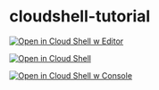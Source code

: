 # cloudshell-tutorial

[![Open in Cloud Shell w Editor](http://www.gstatic.com/cloudssh/images/open-btn.svg)](https://console.cloud.google.com/cloudshell/editor?cloudshell_git_repo=https://github.com/cgrant/cloudshell-tutorial.git&cloudshell_tutorial=docs/tutorial.md)

[![Open in Cloud Shell](http://www.gstatic.com/cloudssh/images/open-btn.svg)](https://console.cloud.google.com/cloudshell/editor?cloudshell_git_repo=https://github.com/cgrant/cloudshell-tutorial.git&cloudshell_tutorial=docs/tutorial.md&cloudshellonly=true)

[![Open in Cloud Shell w Console](http://www.gstatic.com/cloudssh/images/open-btn.svg)](https://console.cloud.google.com/home/dashboard?cloudshell_git_repo=https://github.com/cgrant/cloudshell-tutorial.git&cloudshell_tutorial=docs/tutorial.md)
 



